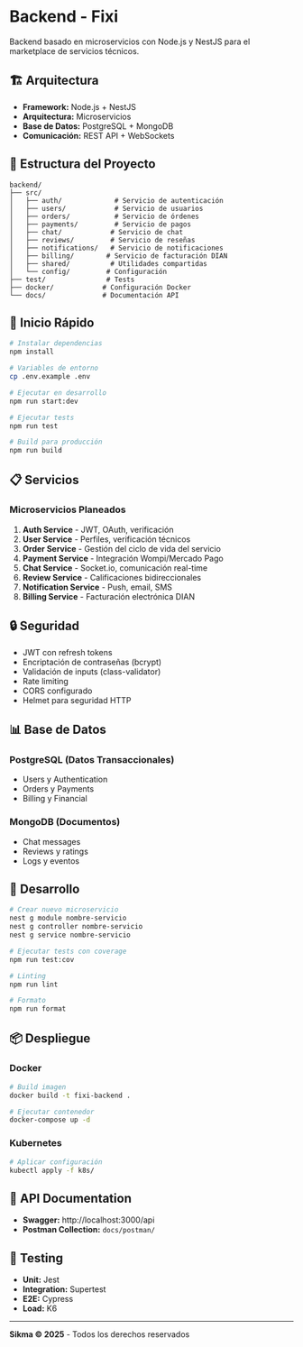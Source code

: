 # Backend - Fixi

Backend basado en microservicios con Node.js y NestJS para el marketplace de servicios técnicos.

## 🏗️ Arquitectura

- **Framework:** Node.js + NestJS
- **Arquitectura:** Microservicios
- **Base de Datos:** PostgreSQL + MongoDB
- **Comunicación:** REST API + WebSockets

## 📁 Estructura del Proyecto

```
backend/
├── src/
│   ├── auth/             # Servicio de autenticación
│   ├── users/            # Servicio de usuarios
│   ├── orders/           # Servicio de órdenes
│   ├── payments/         # Servicio de pagos
│   ├── chat/            # Servicio de chat
│   ├── reviews/         # Servicio de reseñas
│   ├── notifications/   # Servicio de notificaciones
│   ├── billing/        # Servicio de facturación DIAN
│   ├── shared/          # Utilidades compartidas
│   └── config/         # Configuración
├── test/               # Tests
├── docker/            # Configuración Docker
└── docs/              # Documentación API
```

## 🚀 Inicio Rápido

```bash
# Instalar dependencias
npm install

# Variables de entorno
cp .env.example .env

# Ejecutar en desarrollo
npm run start:dev

# Ejecutar tests
npm run test

# Build para producción
npm run build
```

## 📋 Servicios

### Microservicios Planeados

1. **Auth Service** - JWT, OAuth, verificación
2. **User Service** - Perfiles, verificación técnicos
3. **Order Service** - Gestión del ciclo de vida del servicio
4. **Payment Service** - Integración Wompi/Mercado Pago
5. **Chat Service** - Socket.io, comunicación real-time
6. **Review Service** - Calificaciones bidireccionales
7. **Notification Service** - Push, email, SMS
8. **Billing Service** - Facturación electrónica DIAN

## 🔒 Seguridad

- JWT con refresh tokens
- Encriptación de contraseñas (bcrypt)
- Validación de inputs (class-validator)
- Rate limiting
- CORS configurado
- Helmet para seguridad HTTP

## 📊 Base de Datos

### PostgreSQL (Datos Transaccionales)
- Users y Authentication
- Orders y Payments
- Billing y Financial

### MongoDB (Documentos)
- Chat messages
- Reviews y ratings
- Logs y eventos

## 🔧 Desarrollo

```bash
# Crear nuevo microservicio
nest g module nombre-servicio
nest g controller nombre-servicio
nest g service nombre-servicio

# Ejecutar tests con coverage
npm run test:cov

# Linting
npm run lint

# Formato
npm run format
```

## 📦 Despliegue

### Docker
```bash
# Build imagen
docker build -t fixi-backend .

# Ejecutar contenedor
docker-compose up -d
```

### Kubernetes
```bash
# Aplicar configuración
kubectl apply -f k8s/
```

## 📝 API Documentation

- **Swagger:** http://localhost:3000/api
- **Postman Collection:** `docs/postman/`

## 🧪 Testing

- **Unit:** Jest
- **Integration:** Supertest
- **E2E:** Cypress
- **Load:** K6

---

**Sikma © 2025** - Todos los derechos reservados